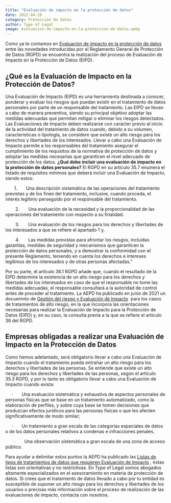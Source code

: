 ```yaml
---
title: "Evaluación de impacto en la protección de datos"
date: 2022-04-26
category: Protección de datos
author: Type of Legal
image: evaluacion-de-impacto-en-la-proteccion-de-datos.webp
---
```


Como ya te contamos en [Evaluación de impacto en la protección de datos](https://typeoflegal.com/evaluacion-de-impacto-en-la-proteccion-de-datos-personales/ "Evaluación de impacto en la protección de datos") entre las novedades introducidas por el Reglamento General de Protección de Datos (RGPD) se encuentra la realización del proceso de Evaluación de Impacto en la Protección de Datos (EIPD).

**¿Qué es la Evaluación de Impacto en la Protección de Datos?**
-----------------------------------------------------------------

Una Evaluación de Impacto (EIPD) es una herramienta destinada a conocer, ponderar y evaluar los riesgos que puedan existir en el tratamiento de datos personales por parte de un responsable del tratamiento. Las EIPD se llevan a cabo de manera preventiva, siendo su principal objetivo adoptar las medidas adecuadas que permitan mitigar o eliminar los riesgos detectados. Las Evaluaciones de Impacto deben realizarse con carácter previo al inicio de la actividad del tratamiento de datos cuando, debido a su volumen, características o tipología, se considere que existe un alto riesgo para los derechos y libertades de los interesados. Llevar a cabo una Evaluación de Impacto permite a los responsables del tratamiento asegurar el cumplimiento de los requisitos de la normativa de protección de datos y adoptar las medidas necesarias que garanticen el nivel adecuado de protección de los datos. **¿Qué debe incluir una evaluación de impacto en la protección de datos personales?** El RGPD en su artículo 35.7 enumera el listado de requisitos mínimos que deberá incluir una Evaluación de Impacto, siendo estos:

       1.       Una descripción sistemática de las operaciones del tratamiento previstas y de los fines del tratamiento, inclusive, cuando proceda, el interés legítimo perseguido por el responsable del tratamiento.

        2.       Una evaluación de la necesidad y la proporcionalidad de las operaciones del tratamiento con respecto a su finalidad.

        3.       Una evaluación de los riesgos para los derechos y libertades de los interesados a que se refiere el apartado 1 y,

        4.       Las medidas previstas para afrontar los riesgos, incluidas garantías, medidas de seguridad y mecanismos que garanticen la protección de datos personales, y a demostrar la conformidad con el presente Reglamento, teniendo en cuenta los derechos e intereses legítimos de los interesados y de otras personas afectadas.”

Por su parte, el artículo 36.1 RGPD añade que, cuando el resultado de la EIPD determine la existencia de un alto riesgo para los derechos y libertades de los interesados en caso de que el responsable no tome las medidas adecuadas, el responsable consultará a la autoridad de control antes de proceder al tratamiento. La AEPD ha publicado en junio de 2021 un docuemnto de [Gestión del riesgo y Evaluación de Impacto](https://www.aepd.es/es/documento/gestion-riesgo-y-evaluacion-impacto-en-tratamientos-datos-personales.pdf "Gestión del riesgo y Evaluación de Impacto")  para los casos de tratamientos de alto riesgo, en la que incorpora las orientaciones necesarias para realizar la Evaluación de Impacto para la Protección de Datos (EIPD) y, en su caso, la consulta previa a la que se refiere el artículo 36 del RGPD.

**Empresas obligadas a realizar una Evaluación de Impacto en la Protección de Datos**
--------------------------------------------------------------------------------------

Como hemos adelantado, será obligatorio llevar a cabo una Evaluación de Impacto cuando el tratamiento pueda entrañar un alto riesgo para los derechos y libertades de las personas. Se entiende que existe un alto riesgo para los derechos y libertades de las personas, según el artículo 35.3 RGPD, y por lo tanto es obligatorio llevar a cabo una Evaluación de Impacto cuando exista:

     ·       Una evaluación sistemática y exhaustiva de aspectos personales de personas físicas que se base en un tratamiento automatizado, como la elaboración de perfiles, y sobre cuya base se tomen decisiones que produzcan efectos jurídicos para las personas físicas o que les afecten significativamente de modo similar;

     ·       Un tratamiento a gran escala de las categorías especiales de datos o de los datos personales relativos a condenas e infracciones penales.

       ·       Una observación sistemática a gran escala de una zona de acceso público.

Para ayudar a delimitar estos puntos la AEPD ha publicado las [Listas de tipos de tratamientos de datos que requieren Evaluación de Impacto](https://www.aepd.es/es/documento/listas-dpia-es-35-4.pdf "Listas de tipos de tratamientos de datos que requieren Evaluación de Impacto") , estas listas son orientativas y no restrictivas. En Type of Legal somos abogados altamente especializados en el asesoramiento en materia de protección de datos. Si crees que el tratamiento de datos llevado a cabo por tu entidad es susceptible de suponer un alto riesgo para los derechos y libertades de los usuarios o precisas más información sobre el proceso de realización de las evaluaciones de impacto, contacta con nosotros.

